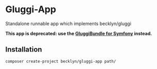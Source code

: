 Gluggi-App
==========

Standalone runnable app which implements becklyn/gluggi

**This app is deprecated: use the [GluggiBundle for Symfony](https://github.com/Becklyn/GluggiBundle) instead.**


## Installation

```
composer create-project becklyn/gluggi-app path/
```
